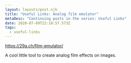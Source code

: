 ```yaml
---
layout: layouts/post.njk
title: "Useful Links: Analog film emulator"
metaDesc: "Continuing posts in the series: Useful Links"
date: 2020-07-09T22:10:57.573Z
tags:
  - useful-links
---
```

<https://29a.ch/film-emulator/>

A cool little tool to create analog film effects on images.